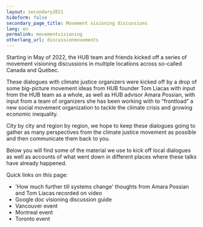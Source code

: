 ```yaml
---
layout: secondary2021
hideform: false
secondary_page_title: Movement visioning discussions
lang: en
permalink: movementvisioning
otherlang_url: discussionmovements
---
```

Starting in May of 2022, the HUB team and friends kicked off a series of movement visioning discussions in multiple locations across so-called Canada and Québec. 

These dialogues with climate justice organizers were kicked off by a drop of some big-picture movement ideas from HUB founder Tom Liacas with input from the HUB team as a whole, as well as HUB advisor Amara Possian, with input from a team of organizers she has been working with to “frontload” a new social movement organization to tackle the climate crisis and growing economic inequality. 

City by city and region by region, we hope to keep these dialogues going to gather as many perspectives from the climate justice movement as possible and then communicate them back to you.

Below you will find some of the material we use to kick off local dialogues as well as accounts of what went down in different places where these talks have already happened.

Quick links on this page:

* 'How much further till systems change' thoughts from Amara Possian and Tom Liacas recorded on video
* Google doc visioning discussion guide
* Vancouver event
* Montreal event
* Toronto event